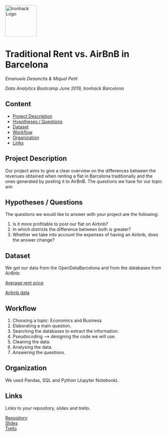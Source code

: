 <img src="https://bit.ly/2VnXWr2" alt="Ironhack Logo" width="100"/>

# Traditional Rent vs. AirBnB in Barcelona
*Emanuele Desanctis & Miquel Petit*

*Data Analytics Bootcamp June 2019, Ironhack Barcelona*

## Content
- [Project Description](#project-description)
- [Hypotheses / Questions](#hypotheses-/-questions)
- [Dataset](#dataset)
- [Workflow](#workflow)
- [Organization](#organization)
- [Links](#links)

<a name="project-description"></a>

## Project Description
Our project aims to give a clear overview on the differences between the revenues obtained when renting a flat in Barcelona traditionally and the ones generated by posting it to AirBnB. The questions we have for our topic are:

<a name="hypotheses-/-questions"></a>

## Hypotheses / Questions
The questions we would like to answer with your project are the following:
  1. Is it more profitable to post our flat on Airbnb?
  2. In which districts the difference between both is greater?
  3. Whether we take into account the expenses of having an Airbnb, does the answer change?
<a name="dataset"></a>

## Dataset
We got our data from the OpenDataBarcelona and from the databases from AirBnb:

[Average rent price](https://opendata-ajuntament.barcelona.cat/data/en/dataset/est-mercat-immobiliari-lloguer-mitja-mensual/resource/3dc45b16-42a9-4f57-9863-e6d1a4f5869f) 

[Airbnb data](http://insideairbnb.com/get-the-data.html) 

<a name="workflow"></a>

## Workflow
1. Choosing a topic: Economics and Business
2. Elaborating a main question.
3. Searching the databases to extract the information.
4. Pseudocoding --> designing the code we will use.
5. Cleaning the data.
6. Analysing the data.
7. Answering the questions.
<a name="organization"></a>

## Organization
We used Pandas, SQL and Python (Jupyter Notebook).
<a name="links"></a>

## Links
Links to your repository, slides and trello.

[Repository](https://github.com/Sciabbala/Project-Week-2-Barcelona)  
[Slides](https://slides.com/)  
[Trello](https://trello.com/b/jTa7yuPy/project-2-economics-and-business)  
